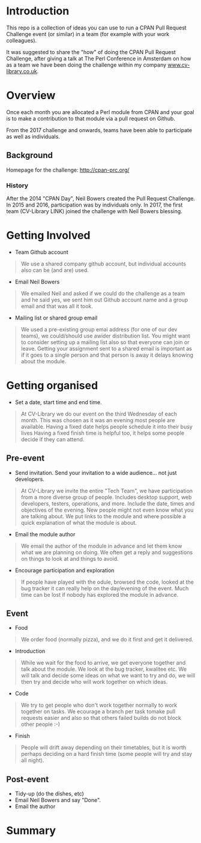 # Introduction
This repo is a collection of ideas you can use to run a CPAN Pull Request Challenge event (or similar) in a team (for example with your work colleagues).

It was suggested to share the "how" of doing the CPAN Pull Request Challenge, after giving a talk at The Perl Conference in Amsterdam on how as a team we have been doing the challenge within my company www.cv-library.co.uk.

# Overview
Once each month you are allocated a Perl module from CPAN and your goal is to make a contribution to that module via a pull request on Github.

From the 2017 challenge and onwards, teams have been able to participate as well as individuals.

## Background
Homepage for the challenge: http://cpan-prc.org/

### History
After the 2014 "CPAN Day", Neil Bowers created the Pull Request Challenge. In 2015 and 2016, participation was by individuals only. In 2017, the first team (CV-Library LINK) joined the challenge with Neil Bowers blessing.

# Getting Involved
* Team Github account
> We use a shared company github account, but individual accounts also can be (and are) used.

* Email Neil Bowers
> We emailed Neil and asked if we could do the challenge as a team and he said yes, we sent him out Github account name and a group email and that was all it took.

* Mailing list or shared group email
> We used a pre-existing group emai address (for one of our dev teams), we could/should use awider distribution list. You might want to consider setting up a mailing list also so that everyone can join or leave. Getting your assignment sent to a shared email is important as if it goes to a single person and that person is away it delays knowing about the module.
# Getting organised

* Set a date, start time and end time.
> At CV-Library we do our event on the third Wednesday of each month. This was chosen as it was an evening most people are available.
> Having a fixed date helps people schedule it into their busy lives
> Having a fixed finish time is helpful too, it helps some people decide if they can attend.


## Pre-event
* Send invitation. Send your invitation to a wide audience... not just developers.
> At CV-Library we invite the entire  "Tech Team", we have participation from a more diverse group of people. Includes desktop support, web developers, testers, operations, and more.
> Include the date, times and objectives of the evening. New people might not even know what you are talking about.
> We put links to the module and where possible a quick explanation of what the module is about.

* Email the module author
> We email the author of the module in advance and let them know what we are planning on doing.
> We often get a reply and suggestions on things to look at and things to avoid.

* Encourage participation and exploration
> If people have played with the odule, browsed the code, looked at the bug tracker it can really help on the day/evening of the event.
> Much time can be lost if nobody has explored the module in advance.

## Event
* Food
> We order food (normally pizza), and we do it first and get it delivered.
* Introduction
> While we wait for the food to arrive, we get everyone together and talk about the module. We look at the bug tracker, kwalitee etc.
> We will talk and decide some ideas on what we want to try and do, we will then try and decide who will work together on which ideas.
* Code
> We try to get people who don't work together normally to work together on tasks.
> We ecourage a branch per task tomake pull requests easier and also so that others failed builds do not block other people :-)
* Finish
> People will drift away depending on their timetables, but it is worth perhaps deciding on a hard finish time (some people will try and stay all night).

## Post-event
* Tidy-up (do the dishes, etc)
* Email Neil Bowers and say "Done".
* Email the author

# Summary



